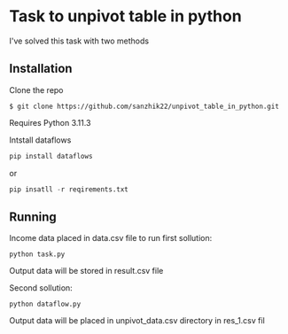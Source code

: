 # Task to unpivot table in python 
I've solved this task with two methods
## Installation
Clone the repo
```shell
$ git clone https://github.com/sanzhik22/unpivot_table_in_python.git
```
Requires Python 3.11.3

Intstall dataflows
```python
pip install dataflows
```
or 
```python
pip insatll -r reqirements.txt
```
## Running
Income data placed in data.csv file to run first sollution:
```commandline
python task.py
```
Output data will be stored in result.csv file

Second sollution:
```commandline
python dataflow.py
```
Output data will be placed in unpivot_data.csv directory in res_1.csv fil